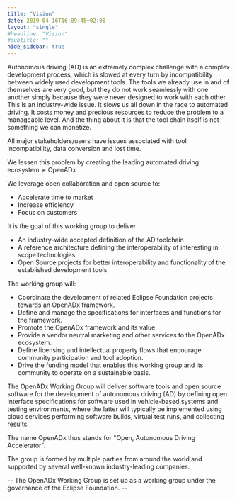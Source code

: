```yaml
---
title: "Vision"
date: 2019-04-16T16:09:45+02:00
layout: "single"
#headline: "Vision"
#subtitle: ""
hide_sidebar: true
---
```


Autonomous driving (AD) is an extremely complex challenge with a complex development process, which is slowed at every turn by incompatibility between widely used development tools. The tools we already use in and of themselves are very good, but they do not work seamlessly with one another simply because they were never designed to work with each other.
This is an industry-wide issue. It slows us all down in the race to automated driving. It costs money and precious resources to reduce the problem to a manageable level. And the thing about it is that the tool chain itself is not something we can monetize.

All major stakeholders/users have issues associated with tool incompatibility, data conversion and lost time.

We lessen this problem by creating the leading automated driving ecosystem ➢ OpenADx

We leverage open collaboration and open source to:

- Accelerate time to market
- Increase efficiency
- Focus on customers

It is the goal of this working group to deliver

- An industry-wide accepted definition of the AD toolchain
- A reference architecture defining the interoperability of interesting in scope technologies
- Open Source projects for better interoperability and functionality of the established development tools

The working group will:

- Coordinate the development of related Eclipse Foundation projects towards an OpenADx framework.
- Define and manage the specifications for interfaces and functions for the framework.
- Promote the OpenADx framework and its value.
- Provide a vendor neutral marketing and other services to the OpenADx ecosystem.
- Define licensing and intellectual property flows that encourage community participation and tool adoption.
- Drive the funding model that enables this working group and its community to operate on a sustainable basis.

The OpenADx Working Group will deliver software tools and open source software for the development of autonomous driving (AD) by defining open interface specifications for software used in vehicle-based systems and testing environments, where the latter will typically be implemented using cloud services performing software builds, virtual test runs, and collecting results.

The name OpenADx thus stands for "Open, Autonomous Driving Accelerator".

The group is formed by multiple parties from around the world and supported by several well-known industry-leading companies.

-- The OpenADx Working Group is set up as a working group under the governance of the Eclipse Foundation. --